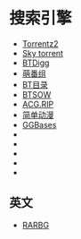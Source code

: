 # 搜索引擎
* [Torrentz2](https://torrentz2.eu)
* [Sky torrent](https://www.skytorrents.lol)
* [BTDigg](https://btdig.com/)
* [萌番组](https://bangumi.moe/)
* [BT目录](https://btvip.info/)
* [BTSOW](https://btsow.club)
* [ACG.RIP](https://acg.rip/)
* [简单动漫](https://www.36dm.club/)
* [GGBases](https://www.ggbases.com/)
* []()
* []()
* []()
* []()
* []()
## 英文
* [RARBG](https://rarbg.to/)
